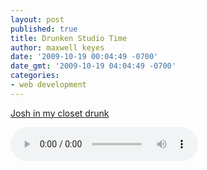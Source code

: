 ```yaml
---
layout: post
published: true
title: Drunken Studio Time
author: maxwell keyes
date: '2009-10-19 00:04:49 -0700'
date_gmt: '2009-10-19 04:04:49 -0700'
categories:
- web development
---
```


[Josh in my closet drunk](http://assets.redconfetti.com/mp3/misc/josh-drunk-improvisation.mp3)

<audio controls>
  <source src="http://assets.redconfetti.com/mp3/misc/josh-drunk-improvisation.mp3" type="audio/mpeg">
Your browser does not support the audio element.
</audio>

